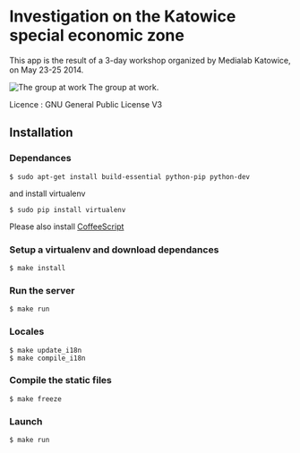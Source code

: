 Investigation on the Katowice special economic zone
===================

This app is the result of a 3-day workshop organized by Medialab Katowice, on May 23-25 2014.

![The group at work](https://raw.github.com/n-kb/medialab-katowice/master/static/images/group_pict.jpg)
The group at work.

Licence : GNU General Public License V3


## Installation

### Dependances

	$ sudo apt-get install build-essential python-pip python-dev

and install virtualenv

	$ sudo pip install virtualenv

Please also install [CoffeeScript](http://coffeescript.org/)

### Setup a virtualenv and download dependances

	$ make install

### Run the server

	$ make run

### Locales

	$ make update_i18n
	$ make compile_i18n

### Compile the static files

	$ make freeze

### Launch

	$ make run
